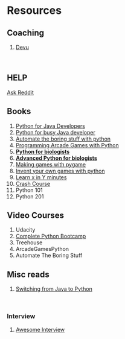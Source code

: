 # Resources

## Coaching



1. [Devu](http://devu.in/)

   ​

## HELP



[Ask Reddit](https://www.reddit.com/r/learnpython/)



## Books



1. [Python for Java Developers](http://python4java.necaiseweb.org/Main/TableOfContents)
2. [Python for busy Java developer](https://antrix.net/static/pages/python-for-java/online/)
3. [Automate the boring stuff with python](https://automatetheboringstuff.com/)
4. [Programming Arcade Games with Python](http://www.balloonbuilding.com/)
5. [**Python for biologists**](http://pythonforbiologists.com/index.php/books/)
6. [**Advanced Python for biologists**](http://pythonforbiologists.com/index.php/books/)
7. [Making games with pygame](https://inventwithpython.com/pygame/chapters/)
8. [Invent your own games with python](https://inventwithpython.com/chapters/)
9. [Learn x in Y minutes](https://learnxinyminutes.com/docs/python3/)
10. [Crash Course](http://nbviewer.jupyter.org/gist/anonymous/5924718)
11. Python 101
12. Python 201





## Video Courses



1. Udacity
2. [Complete Python Bootcamp](https://www.udemy.com/complete-python-bootcamp/learn/v4/overview)
3. Treehouse
4. ArcadeGamesPython
5. Automate The Boring Stuff





## Misc reads



1. [Switching from Java to Python](https://dzone.com/articles/switching-java-python-first)

   ​

### Interview

1. [Awesome Interview](https://github.com/MaximAbramchuck/awesome-interview-questions#python)